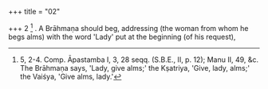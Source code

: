 +++
title = "02"

+++
2 [^1] . A Brāhmaṇa should beg, addressing (the woman from whom he begs alms) with the word 'Lady' put at the beginning (of his request),


[^1]:  5, 2-4. Comp. Āpastamba I, 3, 28 seqq. (S.B.E., II, p. 12); Manu II, 49, &c. The Brāhmaṇa says, 'Lady, give alms;' the Kṣatriya, 'Give, lady, alms;' the Vaiśya, 'Give alms, lady.'

